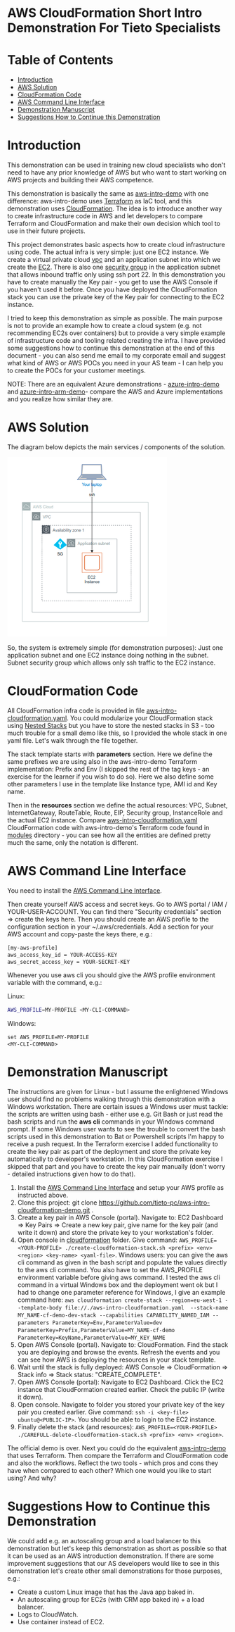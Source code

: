 # AWS CloudFormation Short Intro Demonstration For Tieto Specialists  <!-- omit in toc -->


# Table of Contents  <!-- omit in toc -->
- [Introduction](#introduction)
- [AWS Solution](#aws-solution)
- [CloudFormation Code](#cloudformation-code)
- [AWS Command Line Interface](#aws-command-line-interface)
- [Demonstration Manuscript](#demonstration-manuscript)
- [Suggestions How to Continue this Demonstration](#suggestions-how-to-continue-this-demonstration)


# Introduction

This demonstration can be used in training new cloud specialists who don't need to have any prior knowledge of AWS but who want to start working on AWS projects and building their AWS competence.

This demonstration is basically the same as [aws-intro-demo](https://github.com/tieto-pc/aws-intro-demo) with one difference: aws-intro-demo uses [Terraform](https://www.terraform.io/) as IaC tool, and this demonstration uses [CloudFormation](https://aws.amazon.com/cloudformation). The idea is to introduce another way to create infrastructure code in AWS and let developers to compare Terraform and CloudFormation and make their own decision which tool to use in their future projects.

This project demonstrates basic aspects how to create cloud infrastructure using code. The actual infra is very simple: just one EC2 instance. We create a virtual private cloud [vpc](https://aws.amazon.com/vpc/) and an application subnet into which we create the [EC2](https://aws.amazon.com/ec2/). There is also one [security group](https://docs.aws.amazon.com/vpc/latest/userguide/VPC_SecurityGroups.html) in the application subnet that allows inbound traffic only using ssh port 22. In this demonstration you have to create manually the Key pair - you get to use the AWS Console if you haven't used it before. Once you have deployed the CloudFormation stack you can use the private key of the Key pair for connecting to the EC2 instance.

I tried to keep this demonstration as simple as possible. The main purpose is not to provide an example how to create a cloud system (e.g. not recommending EC2s over containers) but to provide a very simple example of infrastructure code and tooling related creating the infra. I have provided some suggestions how to continue this demonstration at the end of this document - you can also send me email to my corporate email and suggest what kind of AWS or AWS POCs you need in your AS team - I can help you to create the POCs for your customer meetings.

NOTE: There are an equivalent Azure demonstrations - [azure-intro-demo](https://github.com/tieto-pc/azure-intro-demo) and [azure-intro-arm-demo](https://github.com/tieto-pc/azure-intro-arm-demo)- compare the AWS and Azure implementations and you realize how similar they are.


# AWS Solution

The diagram below depicts the main services / components of the solution.

![AWS Intro Demo Architecture](docs/aws-intro-demo.png?raw=true "AWS Intro Demo Architecture")

So, the system is extremely simple (for demonstration purposes): Just one application subnet and one EC2 instance doing nothing in the subnet. Subnet security group which allows only ssh traffic to the EC2 instance. 


# CloudFormation Code

All CloudFormation infra code is provided in file [aws-intro-cloudformation.yaml](https://github.com/tieto-pc/aws-intro-cloudformation-demo/blob/master/cloudformation/aws-intro-cloudformation.yaml). You could modularize your CloudFormation stack using [Nested Stacks](https://docs.aws.amazon.com/AWSCloudFormation/latest/UserGuide/using-cfn-nested-stacks.html) but you have to store the nested stacks in S3 - too much trouble for a small demo like this, so I provided the whole stack in one yaml file. Let's walk through the file together.

The stack template starts with **parameters** section. Here we define the same prefixes we are using also in the aws-intro-demo Terraform implementation: Prefix and Env (I skipped the rest of the tag keys - an exercise for the learner if you wish to do so). Here we also define some other parameters I use in the template like Instance type, AMI id and Key name.

Then in the **resources** section we define the actual resources: VPC, Subnet, InternetGateway, RouteTable, Route, EIP, Security group, InstanceRole and the actual EC2 instance. Compare [aws-intro-cloudformation.yaml](https://github.com/tieto-pc/aws-intro-cloudformation-demo/blob/master/cloudformation/aws-intro-cloudformation.yaml) CloudFormation code with aws-intro-demo's Terraform code found in [modules](https://github.com/tieto-pc/aws-intro-demo/tree/master/terraform/modules) directory - you can see how all the entities are defined pretty much the same, only the notation is different.


# AWS Command Line Interface

You need to install the [AWS Command Line Interface](https://aws.amazon.com/cli/).

Then create yourself AWS access and secret keys. Go to AWS portal / IAM / YOUR-USER-ACCOUNT. You can find there "Security credentials" section => create the keys here. Then you should create an AWS profile to the configuration section in your ~/.aws/credentials. Add a section for your AWS account and copy-paste the keys there, e.g.:

```text
[my-aws-profile]
aws_access_key_id = YOUR-ACCESS-KEY
aws_secret_access_key = YOUR-SECRET-KEY
```

Whenever you use aws cli you should give the AWS profile environment variable with the command, e.g.:

Linux:

```bash
AWS_PROFILE=MY-PROFILE <MY-CLI-COMMAND>
```

Windows:

```dos
set AWS_PROFILE=MY-PROFILE
<MY-CLI-COMMAND>
```


# Demonstration Manuscript

The instructions are given for Linux - but I assume the enlightened Windows user should find no problems walking through this demonstration with a Windows workstation. There are certain issues a Windows user must tackle: the scripts are written using bash - either use e.g. Git Bash or just read the bash scripts and run the **aws cli** commands in your Windows command prompt. If some Windows user wants to see the trouble to convert the bash scripts used in this demonstration to Bat or Powershell scripts I'm happy to receive a push request. In the Terraform exercise I added functionality to create the key pair as part of the deployment and store the private key automatically to developer's workstation. In this CloudFormation exercise I skipped that part and you have to create the key pair manually (don't worry - detailed instructions given how to do that).

1. Install the [AWS Command Line Interface](https://aws.amazon.com/cli/) and setup your AWS profile as instructed above.
2. Clone this project: git clone https://github.com/tieto-pc/aws-intro-cloudformation-demo.git .
3. Create a key pair in AWS Console (portal). Navigate to: EC2 Dashboard => Key Pairs => Create a new key pair, give name for the key pair (and write it down) and store the private key to your workstation's folder.
4. Open console in [cloudformation](cloudformation) folder. Give command: ```AWS_PROFILE=<YOUR-PROFILE> ./create-cloudformation-stack.sh <prefix> <env> <region> <key-name> <yaml-file>```. Windows users: you can give the aws cli command as given in the bash script and populate the values directly to the aws cli command. You also have to set the AWS_PROFILE environment variable before giving aws command. I tested the aws cli command in a virtual Windows box and the deployment went ok but I had to change one parameter reference for Windows, I give an example command here: ```aws cloudformation create-stack --region=eu-west-1 --template-body file://./aws-intro-cloudformation.yaml  --stack-name MY_NAME-cf-demo-dev-stack --capabilities CAPABILITY_NAMED_IAM --parameters ParameterKey=Env,ParameterValue=dev ParameterKey=Prefix,ParameterValue=MY_NAME-cf-demo ParameterKey=KeyName,ParameterValue=MY_KEY_NAME```
5. Open AWS Console (portal). Navigate to: CloudFormation. Find the stack you are deploying and browse the events. Refresh the events and you can see how AWS is deploying the resources in your stack template.
6. Wait until the stack is fully deployed: AWS Console => CloudFormation => Stack info => Stack status: "CREATE_COMPLETE".
7. Open AWS Console (portal): Navigate to EC2 Dashboard. Click the EC2 instance that CloudFormation created earlier. Check the public IP (write it down).
8. Open console. Navigate to folder you stored your private key of the key pair you created earlier. Give command: ```ssh -i <key-file> ubuntu@<PUBLIC-IP>```. You should be able to login to the EC2 instance.
9. Finally delete the stack (and resources): ```AWS_PROFILE=<YOUR-PROFILE> ./CAREFULL-delete-cloudformation-stack.sh <prefix> <env> <region>```.

The official demo is over. Next you could do the equivalent [aws-intro-demo](https://github.com/tieto-pc/aws-intro-demo) that uses Terraform. Then compare the Terraform and CloudFormation code and also the workflows. Reflect the two tools - which pros and cons they have when compared to each other? Which one would you like to start using? And why?


# Suggestions How to Continue this Demonstration

We could add e.g. an autoscaling group and a load balancer to this demonstration but let's keep this demonstration as short as possible so that it can be used as an AWS introduction demonstration. If there are some improvement suggestions that our AS developers would like to see in this demonstration let's create other small demonstrations for those purposes, e.g.:
- Create a custom Linux image that has the Java app baked in.
- An autoscaling group for EC2s (with CRM app baked in) + a load balancer.
- Logs to CloudWatch.
- Use container instead of EC2.